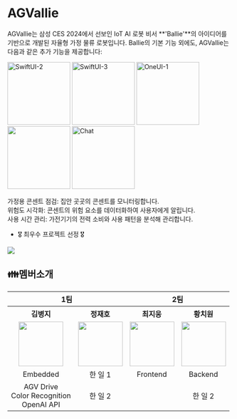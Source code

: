# AGVallie
AGVallie는 삼성 CES 2024에서 선보인 IoT AI 로봇 비서 **'Ballie'**의 아이디어를 기반으로 개발된 자율형 가정 물류 로봇입니다.
Ballie의 기본 기능 외에도, AGVallie는 다음과 같은 추가 기능을 제공합니다:


<img width="141" alt="SwiftUI-2" src="https://github.com/user-attachments/assets/7b09740e-18bd-42c8-8c41-802108e91857">
<img width="141" alt="SwiftUI-3" src="https://github.com/user-attachments/assets/e5028f52-a4be-410c-b602-c7e71680b926">
<img width="141" alt="OneUI-1" src="https://github.com/user-attachments/assets/c069a5a4-40e3-40ea-9dac-85504879dc76">
<img width="141" alt="" src="https://github.com/user-attachments/assets/361d8576-3db9-400a-a16b-e32294a2c63a">
<img width="141" alt="Chat" src="https://github.com/user-attachments/assets/69be8ac1-9fbc-4ccf-acc6-5b1d80eb91ca">




가정용 콘센트 점검: 집안 곳곳의 콘센트를 모니터링합니다.<br>
위험도 시각화: 콘센트의 위험 요소를 데이터화하여 사용자에게 알립니다.<br>
사용 시간 관리: 가전기기의 전력 소비와 사용 패턴을 분석해 관리합니다.<br>

- 🎖️ 최우수 프로젝트 선정 🎖️
<img witdh="200" src="https://github.com/user-attachments/assets/dbf52bd8-15a1-4b9f-9094-7b5092148f6b">

## 👪멤버소개
<table>
<tr align="center">
   <th colspan="2">1팀</th>
   <th colspan="2">2팀</th>
</tr>
<tr align="center">
   <th>김병지</th>
   <th>정재호</th>
   <th>최지웅</th>
   <th>황치원</th>
</tr>
<tr align ="center">  
   <td><a href="https://github.com/byungjikim"><img src="https://avatars.githubusercontent.com/u/107911398?v=4" width="100"></a></td>
   <td><a href="https://github.com/kaybb12"><img src="https://avatars.githubusercontent.com/u/117065754?v=4" width="100"></a></td>
   <td><a href="https://github.com/wldnd9904"><img src="https://avatars.githubusercontent.com/u/74809873?v=4" width="100"></a></td>  
   <td><a href="https://github.com/mellon1999"><img src="https://avatars.githubusercontent.com/u/110246155?v=4" width="100"></a></td>
</tr>
<tr align ="center">
    <td>Embedded</td>
    <td>한 일 1</td>
    <td>Frontend</td>
    <td>Backend</td>
</tr>
  <tr align ="center">
    <td>AGV Drive<br>
       Color Recognition<br>
       OpenAI API<br></td>
    <td>한 일 2</td>
    <td></td>
    <td>한 일 2</td>
</tr>
</table>
</p>

